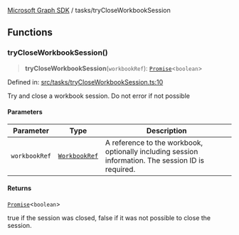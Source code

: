 [Microsoft Graph SDK](../README.md) / tasks/tryCloseWorkbookSession

## Functions

### tryCloseWorkbookSession()

> **tryCloseWorkbookSession**(`workbookRef`): [`Promise`](https://developer.mozilla.org/docs/Web/JavaScript/Reference/Global_Objects/Promise)\<`boolean`\>

Defined in: [src/tasks/tryCloseWorkbookSession.ts:10](https://github.com/Future-Secure-AI/microsoft-graph/blob/main/src/tasks/tryCloseWorkbookSession.ts#L10)

Try and close a workbook session. Do not error if not possible

#### Parameters

| Parameter | Type | Description |
| ------ | ------ | ------ |
| `workbookRef` | [`WorkbookRef`](../models/WorkbookRef.md#workbookref) | A reference to the workbook, optionally including session information. The session ID is required. |

#### Returns

[`Promise`](https://developer.mozilla.org/docs/Web/JavaScript/Reference/Global_Objects/Promise)\<`boolean`\>

true if the session was closed, false if it was not possible to close the session.
